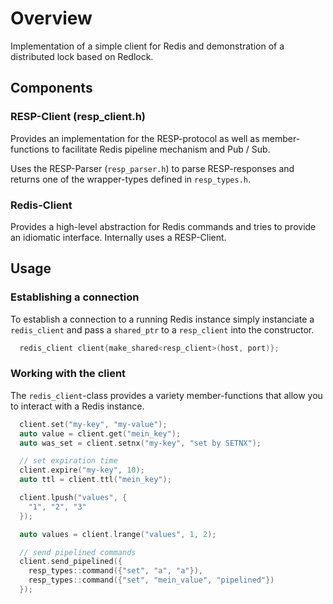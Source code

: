 # Overview
Implementation of a simple client for Redis and demonstration of a distributed lock based on Redlock.

## Components
### RESP-Client (resp_client.h)
Provides an implementation for the RESP-protocol as well as member-functions to facilitate Redis pipeline mechanism and Pub / Sub.

Uses the RESP-Parser (`resp_parser.h`) to parse RESP-responses and returns one of the wrapper-types defined in `resp_types.h`.

### Redis-Client
Provides a high-level abstraction for Redis commands and tries to provide an idiomatic interface. Internally uses a RESP-Client.


## Usage
### Establishing a connection
To establish a connection to a running Redis instance simply instanciate a `redis_client` and pass a `shared_ptr` to a `resp_client` into the constructor.

```cpp
  redis_client client{make_shared<resp_client>(host, port)};
```

### Working with the client
The `redis_client`-class provides a variety member-functions that allow you to interact with a Redis instance.

```cpp
  client.set("my-key", "my-value");
  auto value = client.get("mein_key");
  auto was_set = client.setnx("my-key", "set by SETNX");

  // set expiration time
  client.expire("my-key", 10);
  auto ttl = client.ttl("mein_key");

  client.lpush("values", {
    "1", "2", "3"
  });

  auto values = client.lrange("values", 1, 2);

  // send pipelined commands
  client.send_pipelined({
    resp_types::command({"set", "a", "a"}),
    resp_types::command({"set", "mein_value", "pipelined"})
  });

```
